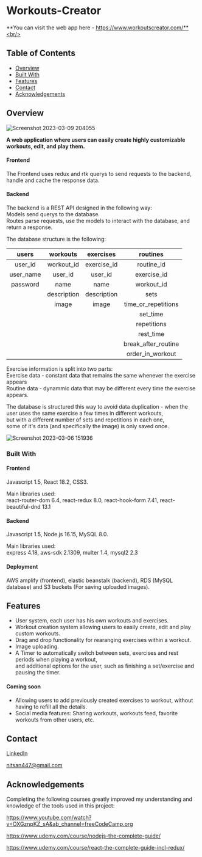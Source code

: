 # Workouts-Creator

**You can visit the web app here - https://www.workoutscreator.com/**<br/>

## Table of Contents

- [Overview](#overview)
- [Built With](#built-with)
- [Features](#features)
- [Contact](#contact)
- [Acknowledgements](#acknowledgements)

## Overview

![Screenshot 2023-03-09 204055](https://user-images.githubusercontent.com/51084989/224123814-ab632d2a-43e7-4242-837d-38362820964e.jpg)


**A web application where users can easily create highly customizable workouts, edit, and play them.**

#### Frontend

The Frontend uses redux and rtk querys to send requests to the backend, handle and cache the response data.

#### Backend

The backend is a REST API designed in the following way: <br /> 
Models send querys to the database. <br />
Routes parse requests, use the models to interact with the database, and return a response. <br /> 

The database structure is the following:

| users         | workouts       | exercises   |  routines  |
|:-------------:|:--------------:|:-----------:|:----------:|
| user_id       | workout_id     | exercise_id | routine_id
| user_name     | user_id        | user_id     | exercise_id
| password      | name           | name        | workout_id
|               | description    | description | sets
|               | image          | image       | time_or_repetitions
|               |                |             | set_time
|               |                |             | repetitions
|               |                |             | rest_time
|               |                |             | break_after_routine
|               |                |             | order_in_workout

Exercise information is split into two parts: <br />
Exercise data - constant data that remains the same whenever the exercise appears <br /> 
Routine data - dynammic data that may be different every time the exercise appears.

The database is structured this way to avoid data duplication - when the user uses the same exercise a few times in different workouts, <br />
but with a different number of sets and repetitions in each one,<br /> some of it's data (and specifically the image) is only saved once.

![Screenshot 2023-03-06 151936](https://user-images.githubusercontent.com/51084989/223122694-f282fc12-3d88-48b7-a1e3-d03a4e8b7c38.jpg)

<!-- TODO: Add a screenshot of the live project. --> 

### Built With

#### Frontend

Javascript 1.5, React 18.2, CSS3.

Main libraries used: <br /> 
react-router-dom 6.4, react-redux 8.0, react-hook-form 7.41, react-beautiful-dnd 13.1

#### Backend

Javascript 1.5, Node.js 16.15, MySQL 8.0.

Main libraries used: <br /> 
express 4.18, aws-sdk 2.1309, multer 1.4, mysql2 2.3

#### Deployment

AWS amplify (frontend), elastic beanstalk (backend), RDS (MySQL database) and S3 buckets (For saving uploaded images).

## Features

* User system, each user has his own workouts and exercises.
* Workout creation system allowing users to easily create, edit and play custom workouts.
* Drag and drop functionality for rearanging exercises within a workout.
* Image uploading.
* A Timer to automatically switch between sets, exercises and rest periods when playing a workout, <br />
and additional options for the user, such as finishing a set/exercise and pausing the timer.

#### Coming soon

* Allowing users to add previously created exercises to workout, without having to refill all the details.
* Social media features: Sharing workouts, workouts feed, favorite workouts from other users, etc.

## Contact

[LinkedIn](https://www.linkedin.com/in/nitsan-caduri/)

nitsan447@gmail.com

## Acknowledgements

Completing the following courses greatly improved my understanding and knowledge of the tools used in this project:

https://www.youtube.com/watch?v=OXGznpKZ_sA&ab_channel=freeCodeCamp.org

https://www.udemy.com/course/nodejs-the-complete-guide/

https://www.udemy.com/course/react-the-complete-guide-incl-redux/
